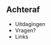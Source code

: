 ## Achteraf

<ul>
<li>Uitdagingen</li>
<li>Vragen?</li>
<li class="highlight-blue fragment">Links</li>
</ul>